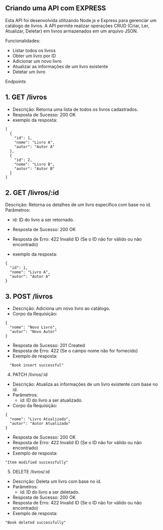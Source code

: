 ## Criando uma API com EXPRESS




Esta API foi desenvolvida utilizando Node.js e Express para gerenciar um catálogo de livros. A API permite realizar operações CRUD (Criar, Ler, Atualizar, Deletar) em livros armazenados em um arquivo JSON.

Funcionalidades:
  - Listar todos os livros
  - Obter um livro por ID
  - Adicionar um novo livro
  - Atualizar as informações de um livro existente
  - Deletar um livro

Endpoints

## 1. GET /livros

 - Descrição: Retorna uma lista de todos os livros cadastrados.
 - Resposta de Sucesso: 200 OK
 - exemplo da resposta:
```
[
  {
    "id": 1,
    "nome": "Livro A",
    "autor": "Autor A"
  },
  {
    "id": 2,
    "nome": "Livro B",
    "autor": "Autor B"
  }
]
```


## 2. GET /livros/:id
Descrição: Retorna os detalhes de um livro específico com base no id.
Parâmetros:
   -  id: ID do livro a ser retornado.

 - Resposta de Sucesso: 200 OK
 - Resposta de Erro: 422 Invalid ID (Se o ID não for válido ou não encontrado)
 - exemplo da resposta:
```
{
  "id": 1,
  "nome": "Livro A",
  "autor": "Autor A"
}
```

## 3. POST /livros
 - Descrição: Adiciona um novo livro ao catálogo.
 - Corpo da Requisição:
```
{
  "nome": "Novo Livro",
  "autor": "Novo Autor"
}

```

 - Resposta de Sucesso: 201 Created
 - Resposta de Erro: 422 (Se o campo nome não for fornecido)
 - Exemplo de resposta:
```
  "Book insert successful"
```

4. PATCH /livros/:id
 - Descrição: Atualiza as informações de um livro existente com base no id.
 - Parâmetros:
    - id: ID do livro a ser atualizado.
 - Corpo da Requisição:

```
{
  "nome": "Livro Atualizado",
  "autor": "Autor Atualizado"
}

```

 - Resposta de Sucesso: 200 OK
 - Resposta de Erro: 422 Invalid ID (Se o ID não for válido ou não encontrado)
 - Exemplo de resposta:
```
"Item modified successfully"
```


5. DELETE /livros/:id
 - Descrição: Deleta um livro com base no id.
 - Parâmetros:
    - id: ID do livro a ser deletado.
 - Resposta de Sucesso: 200 OK
 - Resposta de Erro: 422 Invalid ID (Se o ID não for válido ou não encontrado)
 - Exemplo de resposta:
```
"Book deleted successfully"
```







